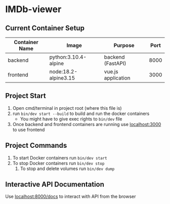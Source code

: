 # IMDb-viewer

## Current Container Setup

| Container Name | Image                              | Purpose                              | Port |
|----------------|------------------------------------|--------------------------------------|------|
| backend        | python:3.10.4-alpine               | backend (FastAPI)                    | 8000 |
| frontend       | node:18.2-alpine3.15               | vue.js application                   | 3000 |

## Project Start

1) Open cmd/terminal in project root (where this file is)
2) run `bin/dev start --build` to build and run the docker containers
    * You might have to give exec rights to `bin/dev` file
3) Once backend and frontend containers are running use [localhost:3000](http://localhost:3000) to use frontend

## Project Commands

1) To start Docker containers run `bin/dev start`
2) To stop Docker containers run `bin/dev stop`
    1) To stop and delete volumes run `bin/dev dump`

## Interactive API Documentation

Use [localhost:8000/docs](http://localhost:8000/docs) to interact with API from the browser